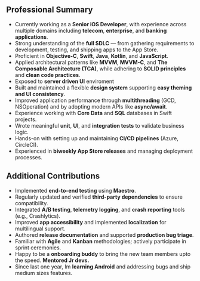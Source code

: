 ## Professional Summary

- Currently working as a **Senior iOS Developer**, with experience across multiple domains including **telecom**, **enterprise**, and **banking applications**.  
- Strong understanding of the **full SDLC** — from gathering requirements to development, testing, and shipping apps to the App Store.  
- Proficient in **Objective-C**, **Swift**, **Java**, **Kotlin**, and **JavaScript**.  
- Applied architectural patterns like **MVVM**, **MVVM-C**, and **The Composable Architecture (TCA)**, while adhering to **SOLID principles** and **clean code practices**.  
- Exposed to **server driven UI** enviroment
- Built and maintained a flexible **design system** supporting **easy theming and UI consistency**.  
- Improved application performance through **multithreading** (GCD, NSOperation) and by adopting modern APIs like **async/await**.  
- Experience working with **Core Data** and **SQL** databases in Swift projects.  
- Wrote meaningful **unit**, **UI**, and **integration tests** to validate business logic.  
- Hands-on with setting up and maintaining **CI/CD pipelines** (Azure, CircleCI).  
- Experienced in **biweekly App Store releases** and managing deployment processes.

## Additional Contributions

- Implemented **end-to-end testing** using **Maestro**.  
- Regularly updated and verified **third-party dependencies** to ensure compatibility.  
- Integrated **A/B testing**, **telemetry logging**, and **crash reporting** tools (e.g., Crashlytics).  
- Improved **app accessibility** and implemented **localization** for multilingual support.  
- Authored **release documentation** and supported **production bug triage**.  
- Familiar with **Agile** and **Kanban** methodologies; actively participate in sprint ceremonies.
- Happy to be a **onboarding buddy** to bring the new team members upto the speed. **Mentored Jr devs.**
- Since last one year, Im **learning Android** and addressing bugs and ship medium sizes features.
